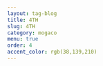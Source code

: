 ```yaml
---
layout: tag-blog
title: 4TH
slug: 4TH
category: mogaco
menu: true
order: 4
accent_color: rgb(38,139,210)
---
```

